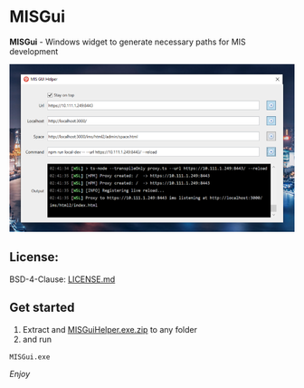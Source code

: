 # MISGui

**MISGui** - Windows widget to generate necessary paths for MIS development

![Screenshot](https://github.com/frank-hliva/MISGui/raw/main/screenshot.png)

## License:
BSD-4-Clause: [LICENSE.md](LICENSE.md)

## Get started

1. Extract and [MISGuiHelper.exe.zip](https://github.com/frank-hliva/MISGui/raw/main/MISGuiHelper.exe.zip) to any folder 
2. and run 
```
MISGui.exe
```

*Enjoy*